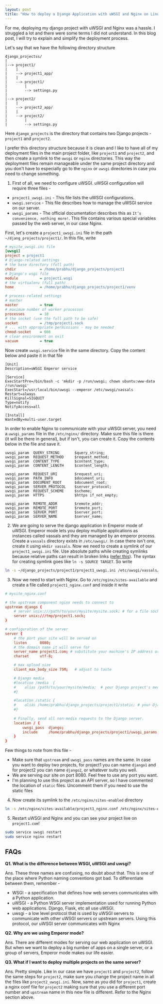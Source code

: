 ```yaml
---
layout: post
title: "How to deploy a Django Application with uWSGI and Nginx on Linux"
---
```


For me, deploying my django project with uWSGI and Nginx was a hassle. I struggled a lot and there were some terms I did not understand. In this blog post, I will try to explain and simplify the deployment process.

Let's say that we have the following directory structure

```
django_projectss/
|
|--> project1/
|    |
|    --> project1_app/
|    |
|    --> project1/
|        |
|        --> settings.py
|
|--> project2/
|    |
|    --> project2_app/
|    |
|    --> project2/
|        |
|        --> settings.py

```
Here `django_projects` is the directory that contains two Django projects - `project1` and `project2`.

I prefer this directory structure because it is clean and I like to have all of my deployment files in the main project folder, like `project1` and `project2`, and then create a symlink to the `uwsgi` or `nginx` directories. This way the deployment files remain manageable under the same project directory and you don't have to especially go to the `nginx` or `uwsgi` directories in case you need to change something. 


1. First of all, we need to configure uWSGI. uWSGI configuration will require three files -

* `project1_uwsgi.ini` - This file lists the uWSGI configurations.
* `uwsgi.service` - This file describes how to manage the uWSGI service on our server.
* `uwsgi_params` - The official documentation describes this as `It’s convenience, nothing more!`. This file contains various special variables passed by the web server, in our case Nginx.

First, let's create a `project1_uwsgi.ini` file in the path `~/djang_projects/project1/`. In this file, write

```ini
# mysite_uwsgi.ini file
[uwsgi]
project = project1
# Django-related settings
# the base directory (full path)
chdir           = /home/prabhu/django_projects/project1
# Django's wsgi file
module          = project1.wsgi
# the virtualenv (full path)
home            = /home/prabhu/django_projects/project1/venv

# process-related settings
# master
master          = true
# maximum number of worker processes
processes       = 10
# the socket (use the full path to be safe)
socket          = /tmp/project1.sock
# ... with appropriate permissions - may be needed
chmod-socket    = 666
# clear environment on exit
vacuum          = true

```

Now create `uwsgi.service` file in the same directory. Copy the content below and paste it in that file

```systemd
[Unit]
Description=uWSGI Emperor service

[Service]
ExecStartPre=/bin/bash -c 'mkdir -p /run/uwsgi; chown ubuntu:www-data /run/uwsgi'
ExecStart=/usr/local/bin/uwsgi --emperor /etc/uwsgi/vassals
Restart=always
KillSignal=SIGQUIT
Type=notify
NotifyAccess=all

[Install]
WantedBy=multi-user.target
```

In order to enable Nginx to communicate with your uWSGI server, you need a `uwsgi_params` file in the `/etc/nginx/` directory. Make sure this file is there (it will be there in general), but if isn't, you can create it. Copy the contents below in the file and save it.

```
uwsgi_param  QUERY_STRING       $query_string;
uwsgi_param  REQUEST_METHOD     $request_method;
uwsgi_param  CONTENT_TYPE       $content_type;
uwsgi_param  CONTENT_LENGTH     $content_length;

uwsgi_param  REQUEST_URI        $request_uri;
uwsgi_param  PATH_INFO          $document_uri;
uwsgi_param  DOCUMENT_ROOT      $document_root;
uwsgi_param  SERVER_PROTOCOL    $server_protocol;
uwsgi_param  REQUEST_SCHEME     $scheme;
uwsgi_param  HTTPS              $https if_not_empty;

uwsgi_param  REMOTE_ADDR        $remote_addr;
uwsgi_param  REMOTE_PORT        $remote_port;
uwsgi_param  SERVER_PORT        $server_port;
uwsgi_param  SERVER_NAME        $server_name;
```

2. We are going to serve the django application in Emperor mode of uWSGI. Emperor mode lets you deploy multiple applications as instances called vassals and they are managed by an emperor process. Create a `vassals` directory exists in `/etc/uwsgi/`. In case there isn't one, create it using `mkdir vassals`. Now we need to create a symlink of our `project1_uwsgi.ini` file. Use absolute paths while creating symlinks because relative paths can result in broken links ([refer this](https://stackoverflow.com/a/17738756/12360506)). The syntax for creating symlink goes like `ln -s SOURCE TARGET`. So write 

```bash
ln -s ~/django_projects/project1/project1_uwsgi.ini /etc/uwsgi/vassals/project1_uwsgi.ini
```


3. Now we need to start with Nginx. Go to `/etc/nginx/sites-available` and create a file called `project1_nginx.conf` and inside it write

```conf
# mysite_nginx.conf

# the upstream component nginx needs to connect to
upstream django {
    # server unix:///path/to/your/mysite/mysite.sock; # for a file socket
    server unix:///tmp/project1.sock;
}

# configuration of the server
server {
    # the port your site will be served on
    listen      8080;
    # the domain name it will serve for
    server_name project1.com; # substitute your machine's IP address or FQDN
    charset     utf-8;

    # max upload size
    client_max_body_size 75M;   # adjust to taste

    # Django media
    #location /media  {
    #    alias /path/to/your/mysite/media;  # your Django project's media files - amend as required
    #}

    #location /static {
    #    alias /home/prabhu/django_projects/project1/static; # your Django project's static files - amend as required
    #}
    
    # Finally, send all non-media requests to the Django server.
    location / {
        uwsgi_pass  django;
        include     /home/prabhu/django_projects/project1/uwsgi_params; # the uwsgi_params file you installed
    }
}
```

Few things to note from this file -

* Make sure that `upstream` and `uwsgi_pass` names are the same. In case you want to deploy two projects, for project1 you can name `django1` and for project2 you can name `django2`, or whatever suits you well.
* We are serving our site on port 8080. Feel free to use any port you want.
* I'm planning to use this project as an API server, so I have commented the location of `static` files. Uncomment them if you need to use the static files

4. Now create its symlink to the `/etc/nginx/sites-enabled` directory

```bash
ln -s /etc/nginx/sites-available/project1_nginx.conf /etc/nginx/sites-enabled/project1_nginx.conf
```

5. Restart uWSGI and Nginx and you can see your project live on `project1.com`!

```bash
sudo service uwsgi restart
sudo service nginx restart
```

## FAQs

**Q1. What is the difference between WSGI, uWSGI and uwsgi?**

Ans. These three names are confusing, no doubt about that. This is one of the place where Python naming conventions got bad. To differentiate between them, remember -

* WSGI - a specification that defines how web servers communicates with a Python application.
* uWSGI - a Python WSGI server implementation used for running Python web applications. Django, Flask, etc all use uWSGI.
* uwsgi - a low level protocol that is used by uWSGI servers to communicate with other uWSGI servers or upstream servers. Using this protocol, our uWSGI server communicates with Nginx

**Q2. Why are we using Emperor mode?**

Ans. There are different modes for serving our web application on uWSGI. But when we want to deploy a big number of apps on a single server, or a group of servers, Emperor mode makes our life easier.

**Q3. What if I want to deploy multiple projects on the same server?**

Ans. Pretty simple. Like in our case we have `project1` and `project2`, follow the same steps for `project2`, make sure you change the project name in all the files like `project2_uwsgi.ini`. Now, same as you did for `project1`, create a nginx conf file for `project2` making sure that you use a different port number and `upstream` name in this new file is different. Refer to the Nginx section above.


